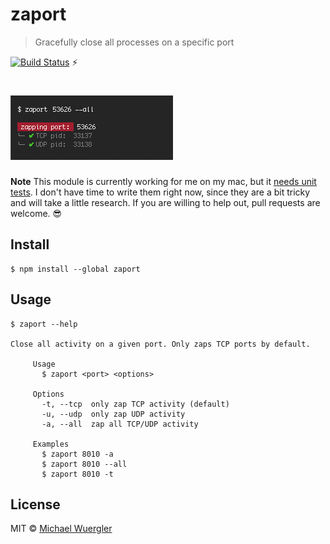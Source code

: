 # zaport 

> Gracefully close all processes on a specific port

[![Build Status](https://travis-ci.org/radiovisual/zaport.svg?branch=master)](https://travis-ci.org/radiovisual/zaport) :zap:

# ![zaport](media/screenshot.png)

**Note** This module is currently working for me on my mac, but it [needs unit tests](https://github.com/radiovisual/zaport/issues/2). I don't have time to write them right now, since they are a bit tricky and will take a little research. If you are willing to help out, pull requests are welcome. :sunglasses:   

## Install

```
$ npm install --global zaport
```


## Usage

```
$ zaport --help

Close all activity on a given port. Only zaps TCP ports by default.

	 Usage
	   $ zaport <port> <options>

	 Options
	   -t, --tcp  only zap TCP activity (default)
	   -u, --udp  only zap UDP activity
	   -a, --all  zap all TCP/UDP activity

	 Examples
	   $ zaport 8010 -a
	   $ zaport 8010 --all
	   $ zaport 8010 -t
```

## License

MIT © [Michael Wuergler](http://numetriclabs.com)
